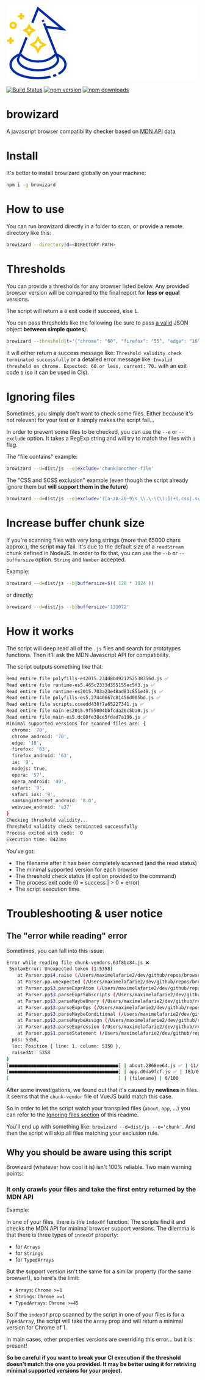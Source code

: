 <img src="assets/logo.png" width="500" />

[![Build Status](https://travis-ci.org/maximelafarie/browizard.svg?branch=master)](https://travis-ci.org/maximelafarie/browizard)
[![npm version](https://badge.fury.io/js/browizard.svg)](https://badge.fury.io/js/browizard)
[![npm downloads](https://img.shields.io/npm/dm/browizard.svg)](https://npmjs.org/browizard)

# browizard
A javascript browser compatibility checker based on [MDN API](https://developer.mozilla.org/) data

# Install
It's better to install browizard globally on your machine:

```bash
npm i -g browizard
```

# How to use
You can run browizard directly in a folder to scan, or provide a remote directory like this:

```bash
browizard --directory|d=<DIRECTORY-PATH>
```

# Thresholds
You can provide a thresholds for any browser listed below. Any provided browser version will be compared to the final report for **less or equal** versions.

The script will return a `0` exit code if succeed, else `1`.

You can pass thresholds like the following (be sure to pass [a valid](https://jsonlint.com/) JSON object **between simple quotes**):

```bash
browizard --threshold|t='{"chrome": "60", "firefox": "55", "edge": "16"}'
```

It will either return a success message like: `Threshold validity check terminated successfully` or a detailed error message like: `Invalid threshold on chrome. Expected: 60 or less, current: 70.` with an exit code `1` (so it can be used in CIs).

# Ignoring files
Sometimes, you simply don't want to check some files. Either because it's not relevant for your test or it simply makes the script fail...

In order to prevent some files to be checked, you can use the `--e` or `--exclude` option. It takes a RegExp string and will try to match the files with `i` flag.

The "file contains" example:
```bash
browizard --d=dist/js --e|exclude='chunk|another-file'
```

The "CSS and SCSS exclusion" example (even though the script already ignore them but **will support them in the future**)
```bash
browizard --d=dist/js --e|exclude='([a-zA-Z0-9\s_\\.\-\(\):])+(.css|.scss)$'
```

# Increase buffer chunk size
If you're scanning files with very long strings (more that 65000 chars approx.), the script may fail. It's due to the default size of a `readStream` chunk defined in NodeJS. In order to fix that, you can use the `--b` or `--buffersize` option. `String` and `Number` accepted.

Example: 
```bash
browizard --d=dist/js --b|buffersize=$(( 128 * 1024 ))
```

or directly: 
```bash
browizard --d=dist/js --b|buffersize='131072'
```

# How it works
The script will deep read all of the `.js` files and search for prototypes functions. Then it'll ask the MDN Javascript API for compatibility.

The script outputs something like that:
```bash
Read entire file polyfills-es2015.234d8bd921252538356d.js ✅
Read entire file runtime-es5.465c2333d355155ec5f3.js ✅
Read entire file runtime-es2015.703a23e48ad83c851e49.js ✅
Read entire file polyfills-es5.27440667c81456d005bd.js ✅
Read entire file scripts.cceedd438f7a65227341.js ✅
Read entire file main-es2015.9f55004bbfcda26c5ba0.js ✅
Read entire file main-es5.dc80fe38ce5fdad7a196.js ✅
Minimal supported versions for scanned files are: {
  chrome: '70',
  chrome_android: '70',
  edge: '18',
  firefox: '63',
  firefox_android: '63',
  ie: '9',
  nodejs: true,
  opera: '57',
  opera_android: '49',
  safari: '9',
  safari_ios: '9',
  samsunginternet_android: '8.0',
  webview_android: '≤37'
}
Checking threshold validity...
Threshold validity check terminated successfully
Process exited with code:  0
Execution time: 8423ms
```
You've got:
* The filename after it has been completely scanned (and the read status)
* The minimal supported version for each browser
* The threshold check status (if option provided to the command)
* The process exit code (0 = success | > 0 = error)
* The script execution time

# Troubleshooting & user notice

## The "error while reading" error
Sometimes, you can fall into this issue:

```bash
Error while reading file chunk-vendors.63f8bc84.js ❌
 SyntaxError: Unexpected token (1:5358)
    at Parser.pp$4.raise (/Users/maximelafarie2/dev/github/repos/browser-spector/node_modules/acorn/dist/acorn.js:2836:15)
    at Parser.pp.unexpected (/Users/maximelafarie2/dev/github/repos/browser-spector/node_modules/acorn/dist/acorn.js:689:10)
    at Parser.pp$3.parseExprAtom (/Users/maximelafarie2/dev/github/repos/browser-spector/node_modules/acorn/dist/acorn.js:2260:12)
    at Parser.pp$3.parseExprSubscripts (/Users/maximelafarie2/dev/github/repos/browser-spector/node_modules/acorn/dist/acorn.js:2089:2)
    at Parser.pp$3.parseMaybeUnary (/Users/maximelafarie2/dev/github/repos/browser-spector/node_modules/acorn/dist/acorn.js:2066:19)
    at Parser.pp$3.parseExprOps (/Users/maximelafarie2/dev/github/repos/browser-spector/node_modules/acorn/dist/acorn.js:2010:21)
    at Parser.pp$3.parseMaybeConditional (/Users/maximelafarie2/dev/github/repos/browser-spector/node_modules/acorn/dist/acorn.js:1993)
    at Parser.pp$3.parseMaybeAssign (/Users/maximelafarie2/dev/github/repos/browser-spector/node_modules/acorn/dist/acorn.js:1968:21)
    at Parser.pp$3.parseExpression (/Users/maximelafarie2/dev/github/repos/browser-spector/node_modules/acorn/dist/acorn.js:1933:21)
    at Parser.pp$1.parseStatement (/Users/maximelafarie2/dev/github/repos/browser-spector/node_modules/acorn/dist/acorn.js:877:47) {
  pos: 5358,
  loc: Position { line: 1, column: 5358 },
  raisedAt: 5358
}
[■■■■■■■■■■■■■■■■■■■■■■■■■■■■■■■■■■■■■■■■] | about.2868ee64.js ✅ | 11/0
[■■■■■■■■■■■■■■■■■■■■■■■■■■■■■■■■■■■■■■■■] | app.d0da9fcf.js ✅ | 183/0
[                                        ] | {filename} | 0/100
```

After some investigations, we found out that it's caused by **newlines** in files. It seems that the `chunk-vendor` file of VueJS build match this case.

So in order to let the script watch your transpiled files (`about`, `app`, ...) you can refer to the [Ignoring files section](#ignoring-files) of this readme.

You'll end up with something like: `browizard --d=dist/js --e='chunk'`. And then the script will skip all files matching your exclusion rule.

## Why you should be aware using this script

Browizard (whatever how cool it is) isn't 100% reliable. Two main warning points:

### It only crawls your files and take the **first** entry returned by the MDN API
Example:

In one of your files, there is the `indexOf` function. The scripts find it and checks the MDN API for minimal browser support versions. The dilemma is that there is three types of `indexOf` property:
* for `Arrays`
* for `Strings`
* for `TypedArrays`

But the support version isn't the same for a similar property (for the same browser!), so here's the limit:
* `Arrays`: `Chrome >=1`
* `Strings`: `Chrome >=1`
* `TypedArrays`: `Chrome >=45`

So if the `indexOf` prop scanned by the script in one of your files is for a `TypedArray`, the script will take the `Array` prop and will return a minimal version for Chrome of 1.

In main cases, other properties versions are overriding this error... but it is present!

**So be careful if you want to break your CI execution if the threshold doesn't match the one you provided. It may be better using it for retriving minimal supported versions for your project.**
